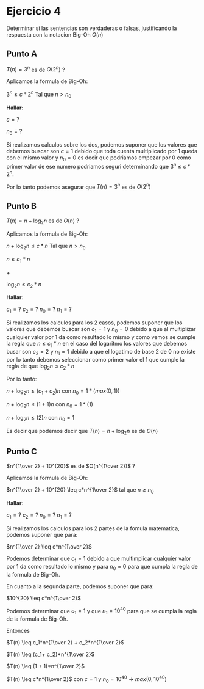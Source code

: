 # Ejercicio 4

Determinar si las sentencias son verdaderas o falsas, justificando la respuesta con la notacion Big-Oh $O(n)$

## Punto A

$T(n) = 3^n$ es de $O(2^n)$ ?

Aplicamos la formula de Big-Oh:

$3^n \leq c*2^n$ Tal que $n \gt n_0$

**Hallar:**

$c = ?$

$n_0 = ?$

Si realizamos calculos sobre los dos, podemos suponer que los valores que debemos buscar son $c = 1$ debido que toda cuenta multiplicado por 1 queda con el mismo valor y $n_0=0$ es decir que podriamos empezar por 0 como primer valor de ese numero podriamos seguri determinando que $3^n \leq c*2^n$.

Por lo tanto podemos asegurar que $T(n) = 3^n$ es de $O(2^n)$

## Punto B

$T(n) = n+\log_{2}n$ es de $O(n)$ ?

Aplicamos la formula de Big-Oh:

$n+\log_{2}n \leq c*n$ Tal que $n \gt n_0$

$n \leq c_1*n$

$+$

$\log_{2}n \leq c_2*n$

**Hallar:**

$c_1 = ?$ $c_2 = ?$ $n_0 = ?$ $n_1 = ?$

Si realizamos los calculos para los 2 casos, podemos suponer que los valores que debemos buscar son $c_1 = 1$ y $n_0 = 0$ debido a que al multiplizar cualquier valor por 1 da como resultado lo mismo y como vemos se cumple la regla que $n \leq c_1*n$ en el caso del logaritmo los valores que debemos busar son $c_2 = 2$ y $n_1 = 1$ debido a que el logatimo de base 2 de 0 no existe por lo tanto debemos seleccionar como primer valor el 1 que cumple la regla de que $\log_{2}n \leq c_2*n$

Por lo tanto:

$n + \log_2{n} \leq (c_1+c_2)n$ con $n_0 = 1*(max(0,1))$

$n + \log_2{n} \leq (1+1)n$ con $n_0 = 1*(1)$

$n + \log_2{n} \leq (2)n$ con $n_0 = 1$

Es decir que podemos decir que $T(n) = n+\log_{2}n$ es de $O(n)$

## Punto C

$n^{1\over 2} + 10^{20}$ es de $O(n^{1\over 2})$ ?

Aplicamos la formula de Big-Oh:

$n^{1\over 2} + 10^{20} \leq c*n^{1\over 2}$ tal que $n \geq n_0$

**Hallar:**

$c_1 = ?$ $c_2 = ?$ $n_0 = ?$ $n_1 = ?$

Si realizamos los calculos para los 2 partes de la fomula matematica, podemos suponer que para:

$n^{1\over 2} \leq c*n^{1\over 2}$

Podemos determinar que $c_1 = 1$  debido a que multimplicar cualquier valor por 1 da como resultado lo mismo y para $n_0 = 0$ para que cumpla la regla de la formula de Big-Oh.

En cuanto a la segunda parte, podemos suponer que para:

$10^{20} \leq c*n^{1\over 2}$

Podemos determinar que $c_1 = 1$ y que $n_1 = 10^{40}$ para que se cumpla la regla de la formula de Big-Oh.

Entonces

$T(n) \leq c_1*n^{1\over 2} + c_2*n^{1\over 2}$

$T(n) \leq (c_1+ c_2)*n^{1\over 2}$

$T(n) \leq (1 + 1)*n^{1\over 2}$

$T(n) \leq c*n^{1\over 2}$ con $c = 1$ y $n_0 = 10^{40}$ -> $max(0,10^{40})$

